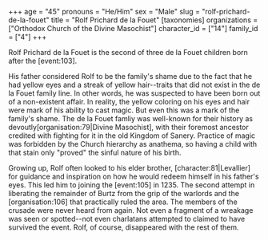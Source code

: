 +++
age = "45"
pronouns = "He/Him"
sex = "Male"
slug = "rolf-prichard-de-la-fouet"
title = "Rolf Prichard de la Fouet"
[taxonomies]
organizations = ["Orthodox Church of the Divine Masochist"]
character_id = ["14"]
family_id = ["4"]
+++

Rolf Prichard de la Fouet is the second of three de la Fouet children born after the \[event:103\].

His father considered Rolf to be the family's shame due to the fact that he had yellow eyes and a streak of yellow hair--traits that did not exist in the de la Fouet family line. In other words, he was suspected to have been born out of a non-existent affair. In reality, the yellow coloring on his eyes and hair were mark of his ability to cast magic. But even this was a mark of the family's shame. The de la Fouet famliy was well-known for their history as devoutly\[organisation:79|Divine Masochist\], with their foremost ancestor credited with fighting for it in the old Kingdom of Sanery. Practice of magic was forbidden by the Church hierarchy as anathema, so having a child with that stain only "proved" the sinful nature of his birth.

Growing up, Rolf often looked to his elder brother, \[character:81|Levallier\] for guidance and inspiration on how he would redeem himself in his father's eyes. This led him to joining the \[event:105\] in 1235. The second attempt in liberating the remainder of Burtz from the grip of the warlords and the \[organisation:106\] that practically ruled the area. The members of the crusade were never heard from again. Not even a fragment of a wreakage was seen or spotted--not even charlatans attempted to claimed to have survived the event. Rolf, of course, disappeared with the rest of them.
